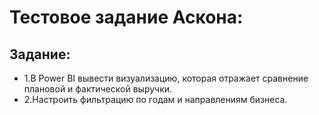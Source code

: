 # Тестовое задание Аскона:


## Задание:

- 1.В Power BI вывести визуализацию, которая отражает сравнение плановой и фактической выручки.
- 2.Настроить фильтрацию по годам и направлениям бизнеса.



